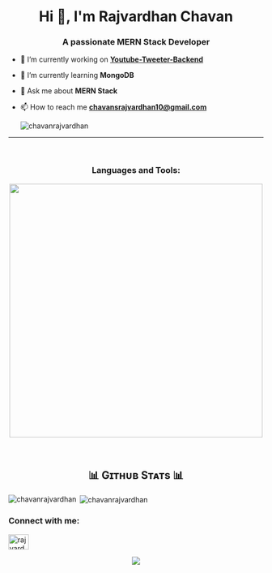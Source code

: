 

<h1 align="center">Hi 👋, I'm Rajvardhan Chavan</h1>
<h3 align="center">A passionate MERN Stack Developer</h3>


- 🔭 I’m currently working on **[Youtube-Tweeter-Backend](https://github.com/hiteshchoudhary/chai-backend)**

- 🌱 I’m currently learning **MongoDB**

- 💬 Ask me about **MERN Stack**

- 📫 How to reach me **chavansrajvardhan10@gmail.com**

  <p align="left"> <img src="https://komarev.com/ghpvc/?username=chavanrajvardhan&label=Profile%20views&color=0e75b6&style=flat" alt="chavanrajvardhan" /> </p>
---
<br />

<h3 align="center">Languages and Tools:</h3>
<p align="center">
<img width="500px"  src="https://skillicons.dev/icons?i=js,react,tailwind,nodejs,express,mongo,mysql,html,css,git,vscode,postman&perline=10"  />
</p>
<br />


<!--Github stats Table--> 
<h2 align="center">📊 Gɪᴛʜᴜʙ Sᴛᴀᴛs 📊</h2>
  <img align="left" src="https://github-readme-stats.vercel.app/api/top-langs?username=chavanrajvardhan&show_icons=true&locale=en&layout=compact" alt="chavanrajvardhan" />
<p>&nbsp;<img align="center" src="https://github-readme-stats.vercel.app/api?username=chavanrajvardhan&show_icons=true&locale=en" alt="chavanrajvardhan" /></p>




<h3 align="left">Connect with me:</h3>
<p align="left">
<a href="https://linkedin.com/in/rajvardhan chavan" target="blank"><img align="center" src="https://raw.githubusercontent.com/rahuldkjain/github-profile-readme-generator/master/src/images/icons/Social/linked-in-alt.svg" alt="rajvardhan chavan" height="30" width="40" /></a>
</p>

<p align="center">
  <img src="https://capsule-render.vercel.app/api?type=waving&color=gradient&height=65&section=footer"/>
</p>
